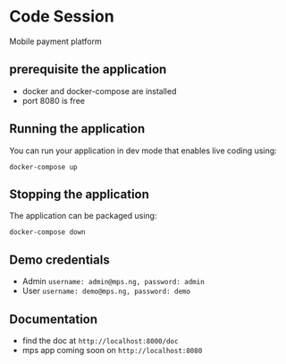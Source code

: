 # Code Session

Mobile payment platform 

## prerequisite the application

- docker and docker-compose are installed
- port 8080 is free

## Running the application

You can run your application in dev mode that enables live coding using:
```shell script
docker-compose up
```

## Stopping the application

The application can be packaged using:
```shell script
docker-compose down
```

## Demo credentials

- Admin `username: admin@mps.ng, password: admin`
- User `username: demo@mps.ng, password: demo`

## Documentation

- find the doc at `http://localhost:8000/doc`
- mps app coming soon on `http://localhost:8080`